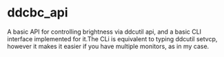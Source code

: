 # ddcbc_api
A basic API for controlling brightness via ddcutil api, and a basic CLI interface implemented for it.The CLi is equivalent to typing ddcutil setvcp, however it makes it easier if you have multiple monitors, as in my case.
